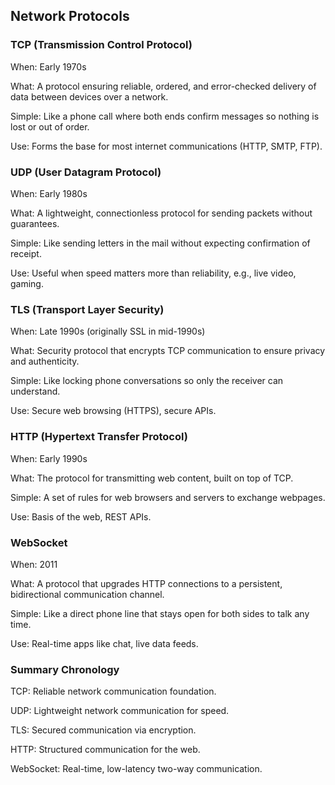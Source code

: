 ## Network Protocols

### TCP (Transmission Control Protocol)

When: Early 1970s

What: A protocol ensuring reliable, ordered, and error-checked delivery of data between devices over a network.

Simple: Like a phone call where both ends confirm messages so nothing is lost or out of order.

Use: Forms the base for most internet communications (HTTP, SMTP, FTP).

### UDP (User Datagram Protocol)

When: Early 1980s

What: A lightweight, connectionless protocol for sending packets without guarantees.

Simple: Like sending letters in the mail without expecting confirmation of receipt.

Use: Useful when speed matters more than reliability, e.g., live video, gaming.

### TLS (Transport Layer Security)

When: Late 1990s (originally SSL in mid-1990s)

What: Security protocol that encrypts TCP communication to ensure privacy and authenticity.

Simple: Like locking phone conversations so only the receiver can understand.

Use: Secure web browsing (HTTPS), secure APIs.

### HTTP (Hypertext Transfer Protocol)

When: Early 1990s

What: The protocol for transmitting web content, built on top of TCP.

Simple: A set of rules for web browsers and servers to exchange webpages.

Use: Basis of the web, REST APIs.

### WebSocket

When: 2011

What: A protocol that upgrades HTTP connections to a persistent, bidirectional communication channel.

Simple: Like a direct phone line that stays open for both sides to talk any time.

Use: Real-time apps like chat, live data feeds.

### Summary Chronology

TCP: Reliable network communication foundation.

UDP: Lightweight network communication for speed.

TLS: Secured communication via encryption.

HTTP: Structured communication for the web.

WebSocket: Real-time, low-latency two-way communication.
